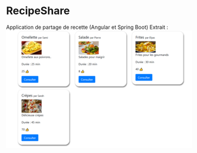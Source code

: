 # RecipeShare
Application de partage de recette (Angular et Spring Boot)
Extrait : 
![](img/demo.png)
